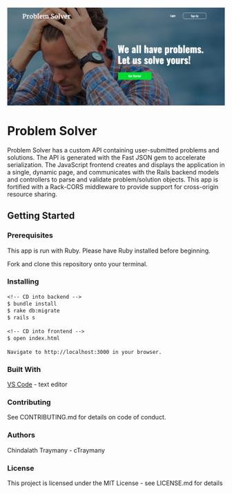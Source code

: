 ![Screenshot of Problem Solver App](./js-problem-solver-frontend/img/problem-solver.png)
# Problem Solver
Problem Solver has a custom API containing user-submitted problems and solutions. The API is generated with the Fast JSON gem to accelerate serialization. The JavaScript frontend creates and displays the application in a single, dynamic page, and communicates with the Rails backend models and controllers to parse and validate problem/solution objects. This app is fortified with a Rack-CORS middleware to provide support for cross-origin resource sharing.

## Getting Started
### Prerequisites
This app is run with Ruby. Please have Ruby installed before beginning.

Fork and clone this repository onto your terminal.

### Installing
    <!-- CD into backend -->
    $ bundle install
    $ rake db:migrate
    $ rails s

    <!-- CD into frontend -->
    $ open index.html

    Navigate to http://localhost:3000 in your browser.

### Built With
[VS Code](https://code.visualstudio.com/) - text editor

### Contributing
See CONTRIBUTING.md for details on code of conduct.

### Authors
Chindalath Traymany - cTraymany

### License
This project is licensed under the MIT License - see LICENSE.md for details
